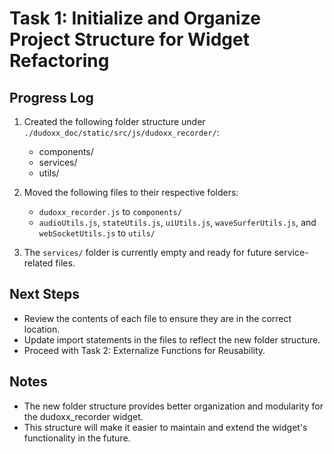 # Task 1: Initialize and Organize Project Structure for Widget Refactoring

## Progress Log

1. Created the following folder structure under `./dudoxx_doc/static/src/js/dudoxx_recorder/`:
   - components/
   - services/
   - utils/

2. Moved the following files to their respective folders:
   - `dudoxx_recorder.js` to `components/`
   - `audioUtils.js`, `stateUtils.js`, `uiUtils.js`, `waveSurferUtils.js`, and `webSocketUtils.js` to `utils/`

3. The `services/` folder is currently empty and ready for future service-related files.

## Next Steps

- Review the contents of each file to ensure they are in the correct location.
- Update import statements in the files to reflect the new folder structure.
- Proceed with Task 2: Externalize Functions for Reusability.

## Notes

- The new folder structure provides better organization and modularity for the dudoxx_recorder widget.
- This structure will make it easier to maintain and extend the widget's functionality in the future.